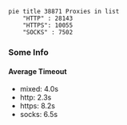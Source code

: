 
```mermaid
pie title 38871 Proxies in list
    "HTTP" : 28143
    "HTTPS": 10055
    "SOCKS" : 7502
```

### Some Info
#### Average Timeout

- mixed: 4.0s
- http: 2.3s
- https: 8.2s
- socks: 6.5s
